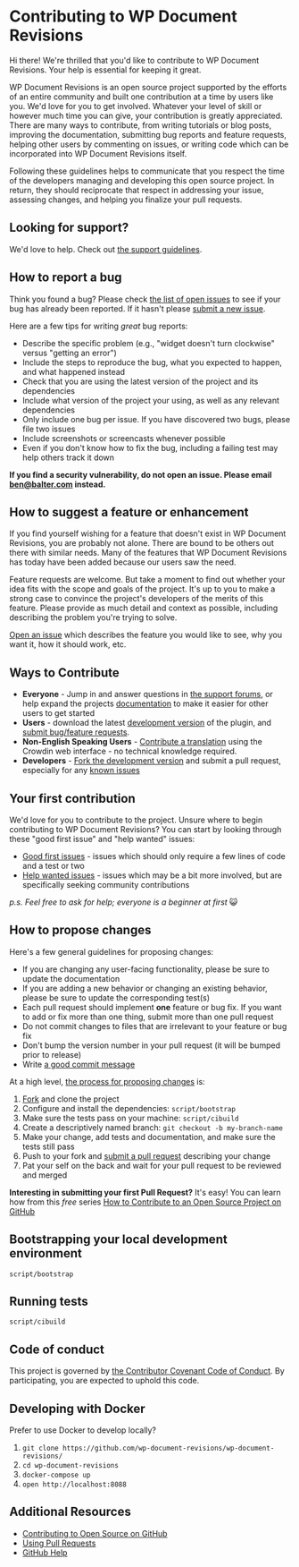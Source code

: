 # Contributing to WP Document Revisions

Hi there! We're thrilled that you'd like to contribute to WP Document Revisions. Your help is essential for keeping it great.

WP Document Revisions is an open source project supported by the efforts of an entire community and built one contribution at a time by users like you. We'd love for you to get involved. Whatever your level of skill or however much time you can give, your contribution is greatly appreciated. There are many ways to contribute, from writing tutorials or blog posts, improving the documentation, submitting bug reports and feature requests, helping other users by commenting on issues, or writing code which can be incorporated into WP Document Revisions itself.

Following these guidelines helps to communicate that you respect the time of the developers managing and developing this open source project. In return, they should reciprocate that respect in addressing your issue, assessing changes, and helping you finalize your pull requests.


## Looking for support?

We'd love to help. Check out [the support guidelines](./SUPPORT.md).

## How to report a bug

Think you found a bug? Please check [the list of open issues](https://github.com/wp-document-revisions/wp-document-revisions/issues) to see if your bug has already been reported. If it hasn't please [submit a new issue](https://github.com/wp-document-revisions/wp-document-revisions/issues/new).

Here are a few tips for writing *great* bug reports:

* Describe the specific problem (e.g., "widget doesn't turn clockwise" versus "getting an error")
* Include the steps to reproduce the bug, what you expected to happen, and what happened instead
* Check that you are using the latest version of the project and its dependencies
* Include what version of the project your using, as well as any relevant dependencies
* Only include one bug per issue. If you have discovered two bugs, please file two issues
* Include screenshots or screencasts whenever possible
* Even if you don't know how to fix the bug, including a failing test may help others track it down

**If you find a security vulnerability, do not open an issue. Please email ben@balter.com instead.**

## How to suggest a feature or enhancement

If you find yourself wishing for a feature that doesn't exist in WP Document Revisions, you are probably not alone. There are bound to be others out there with similar needs. Many of the features that WP Document Revisions has today have been added because our users saw the need.

Feature requests are welcome. But take a moment to find out whether your idea fits with the scope and goals of the project. It's up to you to make a strong case to convince the project's developers of the merits of this feature. Please provide as much detail and context as possible, including describing the problem you're trying to solve.

[Open an issue](https://github.com/wp-document-revisions/wp-document-revisions/issues/new) which describes the feature you would like to see, why you want it, how it should work, etc.


## Ways to Contribute

* **Everyone** - Jump in and answer questions in [the support forums](http://wordpress.org/support/plugin/wp-document-revisions), or help expand the projects [documentation](https://github.com/wp-document-revisions/wp-document-revisions/tree/master/docs) to make it easier for other users to get started
* **Users** - download the latest [development version](https://github.com/wp-document-revisions/wp-document-revisions/) of the plugin, and [submit bug/feature requests](https://github.com/wp-document-revisions/wp-document-revisions/issues).
* **Non-English Speaking Users** - [Contribute a translation](https://crowdin.com/project/wordpress-document-revisions) using the Crowdin web interface - no technical knowledge required.
* **Developers** - [Fork the development version](https://github.com/wp-document-revisions/wp-document-revisions/) and submit a pull request, especially for any [known issues](https://github.com/wp-document-revisions/wp-document-revisions/issues?direction=desc&amp;sort=created&amp;state=open)


## Your first contribution

We'd love for you to contribute to the project. Unsure where to begin contributing to WP Document Revisions? You can start by looking through these "good first issue" and "help wanted" issues:

* [Good first issues](https://github.com/wp-document-revisions/wp-document-revisions/issues?q=is%3Aissue+is%3Aopen+label%3A%22good+first+issue%22) - issues which should only require a few lines of code and a test or two
* [Help wanted issues](https://github.com/wp-document-revisions/wp-document-revisions/issues?q=is%3Aissue+is%3Aopen+label%3A%22help+wanted%22) - issues which may be a bit more involved, but are specifically seeking community contributions

*p.s. Feel free to ask for help; everyone is a beginner at first* :smiley_cat:

## How to propose changes

Here's a few general guidelines for proposing changes:

* If you are changing any user-facing functionality, please be sure to update the documentation
* If you are adding a new behavior or changing an existing behavior, please be sure to update the corresponding test(s)
* Each pull request should implement **one** feature or bug fix. If you want to add or fix more than one thing, submit more than one pull request
* Do not commit changes to files that are irrelevant to your feature or bug fix
* Don't bump the version number in your pull request (it will be bumped prior to release)
* Write [a good commit message](http://tbaggery.com/2008/04/19/a-note-about-git-commit-messages.html)

At a high level, [the process for proposing changes](https://guides.github.com/introduction/flow/) is:

1. [Fork](https://github.com/wp-document-revisions/wp-document-revisions/fork) and clone the project
2. Configure and install the dependencies: `script/bootstrap`
3. Make sure the tests pass on your machine: `script/cibuild`
4. Create a descriptively named branch: `git checkout -b my-branch-name`
5. Make your change, add tests and documentation, and make sure the tests still pass
6. Push to your fork and [submit a pull request](https://github.com/wp-document-revisions/wp-document-revisions/compare) describing your change
7. Pat your self on the back and wait for your pull request to be reviewed and merged

**Interesting in submitting your first Pull Request?** It's easy! You can learn how from this *free* series [How to Contribute to an Open Source Project on GitHub](https://egghead.io/series/how-to-contribute-to-an-open-source-project-on-github)

## Bootstrapping your local development environment

`script/bootstrap`

## Running tests

`script/cibuild`

## Code of conduct

This project is governed by [the Contributor Covenant Code of Conduct](./CODE_OF_CONDUCT.md). By participating, you are expected to uphold this code.

## Developing with Docker

Prefer to use Docker to develop locally?

1. `git clone https://github.com/wp-document-revisions/wp-document-revisions/`
2. `cd wp-document-revisions`
3. `docker-compose up`
4. `open http://localhost:8088`

## Additional Resources

* [Contributing to Open Source on GitHub](https://guides.github.com/activities/contributing-to-open-source/)
* [Using Pull Requests](https://help.github.com/articles/using-pull-requests/)
* [GitHub Help](https://help.github.com)
